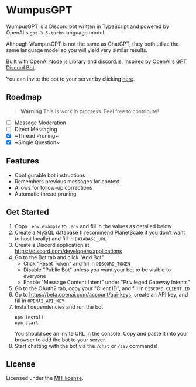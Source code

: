 # WumpusGPT

WumpusGPT is a Discord bot written in TypeScript and powered by OpenAI's `gpt-3.5-turbo` language model.

Although WumpusGPT is not the same as ChatGPT, they both utlize the same language model so you will yield very similar results.

Built with [OpenAI Node.js Library](https://github.com/openai/openai-node) and [discord.js](https://discord.js.org). Inspired by OpenAI's [GPT Discord Bot](https://github.com/openai/gpt-discord-bot).

You can invite the bot to your server by clicking [here](https://discord.com/api/oauth2/authorize?client_id=1054835849893793872&permissions=397284550656&scope=bot).

## Roadmap

> **Warning**
> This is work in progress. Feel free to contribute!

- [ ] Message Moderation
- [ ] Direct Messaging
- [x] ~Thread Pruning~
- [x] ~Single Question~

## Features

- Configurable bot instructions
- Remembers previous messages for context
- Allows for follow-up corrections
- Automatic thread pruning

## Get Started

1. Copy `.env.example` to `.env` and fill in the values as detailed below
1. Create a MySQL database (I recommend [PlanetScale](https://planetscale.com/) if you don't want to host locally) and fill in `DATABASE_URL`
1. Create a Discord application at https://discord.com/developers/applications
1. Go to the Bot tab and click "Add Bot"
    - Click "Reset Token" and fill in `DISCORD_TOKEN`
    - Disable "Public Bot" unless you want your bot to be visible to everyone
    - Enable "Message Content Intent" under "Privileged Gateway Intents"
1. Go to the OAuth2 tab, copy your "Client ID", and fill in `DISCORD_CLIENT_ID`
1. Go to https://beta.openai.com/account/api-keys, create an API key, and fill in `OPENAI_API_KEY`
1. Install dependencies and run the bot
    ```
    npm install
    npm start
    ```
    You should see an invite URL in the console. Copy and paste it into your browser to add the bot to your server.
1. Start chatting with the bot via the `/chat` or `/say` commands!

## License

Licensed under the [MIT license](https://github.com/biscxit/wumpus-gpt/blob/main/LICENSE).
